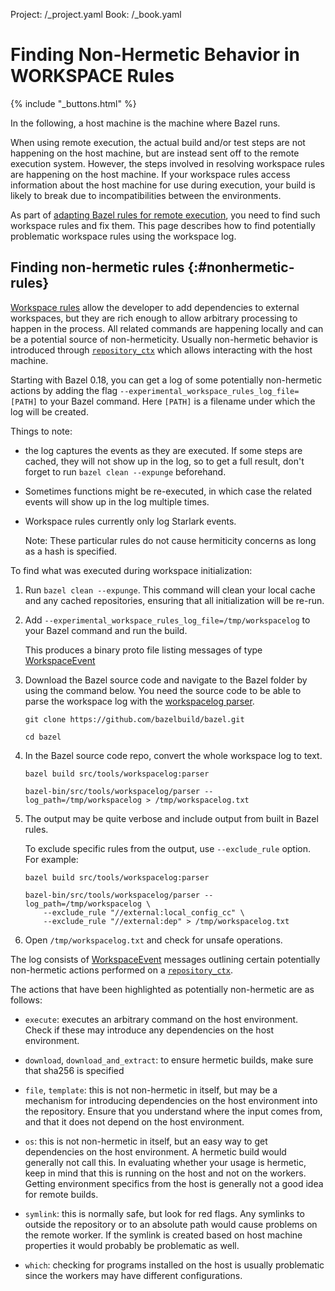 Project: /_project.yaml
Book: /_book.yaml

# Finding Non-Hermetic Behavior in WORKSPACE Rules

{% include "_buttons.html" %}

In the following, a host machine is the machine where Bazel runs.

When using remote execution, the actual build and/or test steps are not
happening on the host machine, but are instead sent off to the remote execution
system. However, the steps involved in resolving workspace rules are happening
on the host machine. If your workspace rules access information about the
host machine for use during execution, your build is likely to break due to
incompatibilities between the environments.

As part of [adapting Bazel rules for remote
execution](/docs/remote-execution-rules), you need to find such workspace rules
and fix them. This page describes how to find potentially problematic workspace
rules using the workspace log.


## Finding non-hermetic rules {:#nonhermetic-rules}

[Workspace rules](/reference/be/workspace) allow the developer to add dependencies to
external workspaces, but they are rich enough to allow arbitrary processing to
happen in the process. All related commands are happening locally and can be a
potential source of non-hermeticity. Usually non-hermetic behavior is
introduced through
[`repository_ctx`](/rules/lib/repository_ctx) which allows interacting
with the host machine.

Starting with Bazel 0.18, you can get a log of some potentially non-hermetic
actions by adding the flag `--experimental_workspace_rules_log_file=[PATH]` to
your Bazel command. Here `[PATH]` is a filename under which the log will be
created.

Things to note:

* the log captures the events as they are executed. If some steps are
  cached, they will not show up in the log, so to get a full result, don't
  forget to run `bazel clean --expunge` beforehand.

* Sometimes functions might be re-executed, in which case the related
  events will show up in the log multiple times.

* Workspace rules  currently only log Starlark events.

  Note: These particular rules do not cause hermiticity concerns as long
  as a hash is specified.

To find what was executed during workspace initialization:

1.  Run `bazel clean --expunge`. This command will clean your local cache and
    any cached repositories, ensuring that all initialization will be re-run.

2.  Add `--experimental_workspace_rules_log_file=/tmp/workspacelog` to your
    Bazel command and run the build.

    This produces a binary proto file listing messages of type
    [WorkspaceEvent](https://source.bazel.build/bazel/+/master:src/main/java/com/google/devtools/build/lib/bazel/debug/workspace_log.proto?q=WorkspaceEvent)

3.  Download the Bazel source code and navigate to the Bazel folder by using
    the command below. You need the source code to be able to parse the
    workspace log with the
    [workspacelog parser](https://source.bazel.build/bazel/+/master:src/tools/workspacelog/).

    ```posix-terminal
    git clone https://github.com/bazelbuild/bazel.git

    cd bazel
    ```

4.  In the Bazel source code repo, convert the whole workspace log to text.

    ```posix-terminal
    bazel build src/tools/workspacelog:parser

    bazel-bin/src/tools/workspacelog/parser --log_path=/tmp/workspacelog > /tmp/workspacelog.txt
    ```

5.  The output may be quite verbose and include output from built in Bazel
    rules.

    To exclude specific rules from the output, use `--exclude_rule` option.
    For example:

    ```posix-terminal
    bazel build src/tools/workspacelog:parser

    bazel-bin/src/tools/workspacelog/parser --log_path=/tmp/workspacelog \
        --exclude_rule "//external:local_config_cc" \
        --exclude_rule "//external:dep" > /tmp/workspacelog.txt
    ```

5.  Open `/tmp/workspacelog.txt` and check for unsafe operations.

The log consists of
[WorkspaceEvent](https://source.bazel.build/bazel/+/master:src/main/java/com/google/devtools/build/lib/bazel/debug/workspace_log.proto?q=WorkspaceEvent)
messages outlining certain potentially non-hermetic actions performed on a
[`repository_ctx`](/rules/lib/repository_ctx).

The actions that have been highlighted as potentially non-hermetic are as follows:

* `execute`: executes an arbitrary command on the host environment. Check if
  these may introduce any dependencies on the host environment.

* `download`, `download_and_extract`: to ensure hermetic builds, make sure
  that sha256 is specified

* `file`, `template`: this is not non-hermetic in itself, but may be a mechanism
  for introducing dependencies on the host environment into the repository.
  Ensure that you understand where the input comes from, and that it does not
  depend on the host environment.

* `os`: this is not non-hermetic in itself, but an easy way to get dependencies
  on the host environment. A hermetic build would generally not call this.
  In evaluating whether your usage is hermetic, keep in mind that this is
  running on the host and not on the workers. Getting environment specifics
  from the host is generally not a good idea for remote builds.

* `symlink`: this is normally safe, but look for red flags. Any symlinks to
  outside the repository or to an absolute path would cause problems on the
  remote worker. If the symlink is created based on host machine properties
  it would probably be problematic as well.

* `which`: checking for programs installed on the host is usually problematic
  since the workers may have different configurations.
